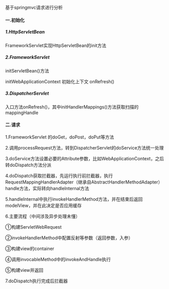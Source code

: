 基于springmvc请求进行分析

#### 一.初始化

##### 1.HttpServletBean

FrameworkServlet实现HttpServletBean的init方法

##### 2.FrameworkServlet

initServletBean()方法

initWebApplicationContext  初始化上下文  onRefresh()  

##### 3.DispatcherServlet

入口方法onRefresh()，其中initHandlerMappings()方法获取扫描的mappingHandle

#### 二.请求

1.FrameworkServlet 的doGet，doPost，doPut等方法

2.调用processRequest方法，转到DispatcherServlet的doService方法统一处理

3.doService方法设置必要的Attribute参数，比如WebApplicationContext，之后转doDispatch方法分派

4.doDispatch获取拦截器，先运行执行前拦截器，执行RequestMappingHandlerAdapter（继承自AbstractHandlerMethodAdapter）handle方法，实际转向handleInternal方法

5.handleInternal中执行invokeHandlerMethod方法，并在结束后返回modelView，并在此决定是否应用缓存

6.主要流程（中间涉及异步处理未懂）

①构建ServletWebRequest

②invokeHandlerMethod中配置反射等参数（返回参数，入参）

③构建view的container

④调用invocableMethod中的invokeAndHandle执行

⑤构建view并返回

7.doDispatch执行完成后拦截器

